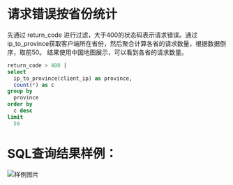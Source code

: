 # 请求错误按省份统计

先通过 return_code 进行过滤，大于400的状态码表示请求错误。通过 ip_to_province获取客户端所在省份，然后聚合计算各省的请求数量，根据数据倒序，取前50。
结果使用中国地图展示，可以看到各省的请求数量。





```SQL
return_code > 400 |
select
  ip_to_province(client_ip) as province,
  count(*) as c
group by
  province
order by
  c desc
limit
  50
```

# SQL查询结果样例：

![样例图片](http://slsconsole.oss-cn-hangzhou.aliyuncs.com/sql_sample/%E8%AF%B7%E6%B1%82%E9%94%99%E8%AF%AF%E6%8C%89%E7%9C%81%E4%BB%BD%E7%BB%9F%E8%AE%A11585125270.jpg)